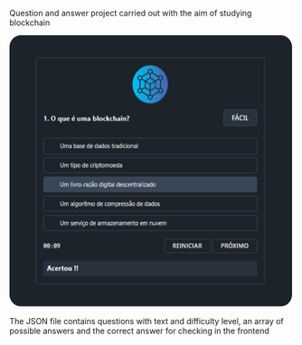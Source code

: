 
Question and answer project carried out with the aim of studying blockchain
<p>

<img width="500" height="481" src="./to_readme/block-img.png">

</p>
The JSON file contains questions with text and difficulty level, an array of possible answers and the correct answer for checking in the frontend
